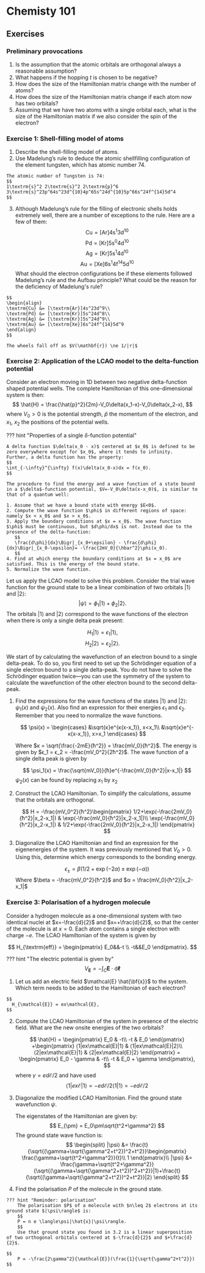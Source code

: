 # Chemisty 101

## Exercises

### Preliminary provocations

  1. Is the assumption that the atomic orbitals are orthogonal always a reasonable assumption?
  2. What happens if the hopping $t$ is chosen to be negative?
  3. How does the size of the Hamiltonian matrix change with the number of atoms?
  4. How does the size of the Hamiltonian matrix change if each atom now has two orbitals?
  5. Assuming that we have two atoms with a single orbital each, what is the size of the Hamiltonian matrix if we also consider the spin of the electron?

### Exercise 1: Shell-filling model of atoms

  1. Describe the shell-filling model of atoms.
  2. Use Madelung’s rule to deduce the atomic shellfilling configuration of the element tungsten, which has atomic number 74.

    The atomic number of Tungsten is 74:
    $$
    1\textrm{s}^2 2\textrm{s}^2 2\textrm{p}^6 3\textrm{s}^23p^64s^23d^{10}4p^65s^24d^{10}5p^66s^24f^{14}5d^4
    $$

  3. Although Madelung’s rule for the filling of electronic shells holds extremely well, there are a number of exceptions to the rule. Here are a few of them:
  $$\textrm{Cu} = [\textrm{Ar}] 4\textrm{s}^1 3\textrm{d}^{10}$$
  $$\textrm{Pd} = [\textrm{Kr}] 5\textrm{s}^0 4\textrm{d}^{10}$$
  $$\textrm{Ag} = [\textrm{Kr}] 5\textrm{s}^1 4\textrm{d}^{10}$$
  $$\textrm{Au} = [\textrm{Xe}] 6\textrm{s}^1 4\textrm{f}^{14} 5\textrm{d}^{10}$$
  What should the electron configurations be if these elements followed Madelung’s rule and the Aufbau principle?
  What could be the reason for the deficiency of Madelung's rule?

    $$
    \begin{align}
    \textrm{Cu} &= [\textrm{Ar}]4s^23d^9\\
    \textrm{Pd} &= [\textrm{Kr}]5s^24d^8\\
    \textrm{Ag} &= [\textrm{Kr}]5s^24d^9\\
    \textrm{Au} &= [\textrm{Xe}]6s^24f^{14}5d^9
    \end{align}
    $$

    The wheels fall off as $V(\mathbf{r}) \ne 1/|r|$

### Exercise 2: Application of the LCAO model to the delta-function potential

Consider an electron moving in 1D between two negative delta-function shaped potential wells.
The complete Hamiltonian of this one-dimensional system is then:
$$
\hat{H} = \frac{\hat{p}^2}{2m}-V_0\delta(x_1-x)-V_0\delta(x_2-x),
$$
where $V_0>0$ is the potential strength, $\hat{p}$ the momentum of the electron, and $x_1$, $x_2$ the positions of the potential wells.

??? hint "Properties of a single $\delta$-function potential"

    A delta function $\delta(x_0 - x)$ centered at $x_0$ is defined to be zero everywhere except for $x_0$, where it tends to infinity.
    Further, a delta function has the property:
    $$
    \int_{-\infty}^{\infty} f(x)\delta(x_0-x)dx = f(x_0).
    $$

    The procedure to find the energy and a wave function of a state bound in a $\delta$-function potential, $V=-V_0\delta(x-x_0)$, is similar to that of a quantum well:

    1. Assume that we have a bound state with energy $E<0$.
    2. Compute the wave function $\phi$ in different regions of space: namely $x < x_0$ and $x > x_0$.
    3. Apply the boundary conditions at $x = x_0$. The wave function $\phi$ must be continuous, but $d\phi/dx$ is not. Instead due to the presence of the delta-function:
       $$
       \frac{d\phi}{dx}\Bigr|_{x_0+\epsilon} - \frac{d\phi}{dx}\Bigr|_{x_0-\epsilon}= -\frac{2mV_0}{\hbar^2}\phi(x_0).
       $$
    4. Find at which energy the boundary conditions at $x = x_0$ are satisfied. This is the energy of the bound state.
    5. Normalize the wave function.

Let us apply the LCAO model to solve this problem. Consider the trial wave function for the ground state to be a linear combination of two orbitals $|1\rangle$ and $|2\rangle$:
$$|\psi\rangle = \phi_1|1\rangle + \phi_2|2\rangle.$$
The orbitals $|1\rangle$ and $|2\rangle$ correspond to the wave functions of the electron when there is only a single delta peak present:

$$H_1 |1\rangle = \epsilon_1 |1\rangle,$$
$$H_2 |2\rangle = \epsilon_2 |2\rangle.$$

We start of by calculating the wavefunction of an electron bound to a single delta-peak.
To do so, you first need to set up the Schrödinger equation of a single electron bound to a single delta-peak.
You do not have to solve the Schrödinger equation twice—you can use the symmetry of the system to calculate the wavefunction of the other electron bound to the second delta-peak.

  1. Find the expressions for the wave functions of the states $|1\rangle$ and $|2\rangle$: $\psi_1(x)$ and $\psi_2(x)$. Also find an expression for their energies $\epsilon_1$ and $\epsilon_2$. Remember that you need to normalize the wave functions.

      $$
      \psi(x) =
      \begin{cases}
          &\sqrt{κ}e^{κ(x-x_1)}, x<x_1\\
          &\sqrt{κ}e^{-κ(x-x_1)}, x>x_1
      \end{cases}
      $$

      Where $κ = \sqrt{\frac{-2mE}{ħ^2}} = \frac{mV_0}{ħ^2}$. The energy is given by $ϵ_1 = ϵ_2 = -\frac{mV_0^2}{2ħ^2}$. The wave function of a single delta peak is given by

      $$
        \psi_1(x) = \frac{\sqrt{mV_0}}{ħ}e^{-\frac{mV_0}{ħ^2}|x-x_1|}
      $$
      $\psi_2(x)$ can be found by replacing $x_1$ by $x_2$

  2. Construct the LCAO Hamiltonian. To simplify the calculations, assume that the orbitals are orthogonal.

      $$
      H = -\frac{mV_0^2}{ħ^2}\begin{pmatrix}
          1/2+\exp(-\frac{2mV_0}{ħ^2}|x_2-x_1|) &
          \exp(-\frac{mV_0}{ħ^2}|x_2-x_1|)\\
          \exp(-\frac{mV_0}{ħ^2}|x_2-x_1|) &
          1/2+\exp(-\frac{2mV_0}{ħ^2}|x_2-x_1|)
      \end{pmatrix}
      $$

  3. Diagonalize the LCAO Hamiltonian and find an expression for the eigenenergies of the system. It was previously mentioned that $V_0>0$. Using this, determine which energy corresponds to the bonding energy.

      $$
      ϵ_{\pm} = \beta(1/2+\exp(-2\alpha) \pm \exp(-\alpha))
      $$
      Where $\beta = -\frac{mV_0^2}{ħ^2}$ and $α = \frac{mV_0}{ħ^2}|x_2-x_1|$


### Exercise 3: Polarisation of a hydrogen molecule

Consider a hydrogen molecule as a one-dimensional system with two identical nuclei at $x=-\frac{d}{2}$ and $x=+\frac{d}{2}$, so that the center of the molecule is at $x=0$.
Each atom contains a single electron with charge $-e$.
The LCAO Hamiltonian of the system is given by

$$
H_{\textrm{eff}} = \begin{pmatrix}
          E_0&&-t \\
          -t&&E_0
          \end{pmatrix}.
$$

??? hint "The electric potential is given by"
    $$
    V_{\mathbf{E}}=-\int_{C} \mathbf{E} \cdot \mathrm{d} \boldsymbol{\ell}
    $$

  1. Let us add an electric field $\mathcal{E} \hat{\bf{x}}$ to the system. Which term needs to be added to the Hamiltonian of each electron?

    $$
      H_{\mathcal{E}} = ex\mathcal{E},
    $$

  2. Compute the LCAO Hamiltonian of the system in presence of the electric field. What are the new onsite energies of the two orbitals?

      $$
      \hat{H} = \begin{pmatrix}
      E_0  & -t\\
      -t & E_0
      \end{pmatrix} +\begin{pmatrix}
      ⟨1|ex\mathcal{E}|1⟩ & ⟨1|ex\mathcal{E}|2⟩\\
      ⟨2|ex\mathcal{E}|1⟩ & ⟨2|ex\mathcal{E}|2⟩
      \end{pmatrix} = \begin{pmatrix}
      E_0 - \gamma & -t\\
      -t & E_0 + \gamma
      \end{pmatrix},
      $$
      where $\gamma = e d \mathcal{E}/2$ and have used $$⟨1|ex\mathcal{E}|1⟩ = -e d \mathcal{E}/2⟨1|1⟩ = -e d \mathcal{E}/2$$

  3. Diagonalize the modified LCAO Hamiltonian. Find the ground state wavefunction $\psi$.

      The eigenstates of the Hamiltonian are given by:
      $$
          E_{\pm} = E_0\pm\sqrt{t^2+\gamma^2}
      $$
      The ground state wave function is:
      $$
          \begin{split}
              |\psi⟩ &= \frac{t}{\sqrt{(\gamma+\sqrt{\gamma^2+t^2})^2+t^2}}\begin{pmatrix}
              \frac{\gamma+\sqrt{t^2+\gamma^2}}{t}\\
              1
              \end{pmatrix}\\
              |\psi⟩ &= \frac{\gamma+\sqrt{t^2+\gamma^2}}{\sqrt{(\gamma+\sqrt{\gamma^2+t^2})^2+t^2}}|1⟩+\frac{t}{\sqrt{(\gamma+\sqrt{\gamma^2+t^2})^2+t^2}}|2⟩
          \end{split}
      $$

  4. Find the polarisation $P$ of the molecule in the ground state.

    ??? hint "Reminder: polarisation"
        The polarisation $P$ of a molecule with $n\leq 2$ electrons at its ground state $|\psi\rangle$ is:
        $$
        P = n e \langle\psi|\hat{x}|\psi\rangle.
        $$
        Use that ground state you found in 3.2 is a linear superposition of two orthogonal orbitals centered at $-\frac{d}{2}$ and $+\frac{d}{2}$.

    $$
        P = -\frac{2\gamma^2}{\mathcal{E}}(\frac{1}{\sqrt{\gamma^2+t^2}})
    $$
